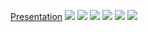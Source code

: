 [Presentation](https://www.figma.com/proto/hUO1eQZRg7m9NtgGbbVzkI/js_api_final?node-id=1%3A18&starting-point-node-id=1%3A18)
![](https://drive.google.com/uc?export=view&id=1HreeJcxIc0GCZg83xkyg9UHWjxB5YuBc)
![](https://drive.google.com/uc?export=view&id=1uvw-h9X9rYPoIqTu8ij7GJD6CJ-wvEYY)
![](https://drive.google.com/uc?export=view&id=1wFs2u-8cmFik0wpYv0Q64I12JDoGYDpH)
![](https://drive.google.com/uc?export=view&id=1NS-53PUn6ajFurXQONs4AgVFDELJiU-A)
![](https://drive.google.com/uc?export=view&id=1Pxmq76tE5JlHFplRalGHgR0atj7Ht7NZ)
![](https://drive.google.com/uc?export=view&id=https://drive.google.com/file/d/1VuHZLG2ocXjN739E-mINTar2RFB3MibS/view?usp=sharing)